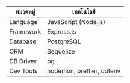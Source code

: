 | หมวดหมู่  | เทคโนโลยี                 |
| --------- | ------------------------- |
| Language  | JavaScript (Node.js)      |
| Framework | Express.js                |
| Database  | PostgreSQL                |
| ORM       | Sequelize                 |
| DB Driver | pg                        |
| Dev Tools | nodemon, prettier, dotenv |
